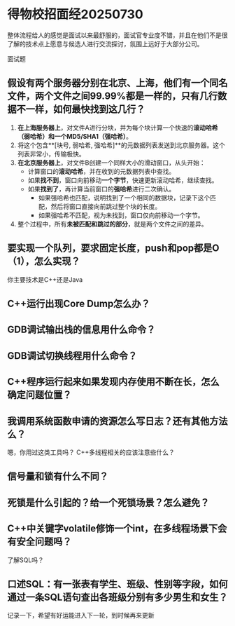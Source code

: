 # 得物校招面经20250730

整体流程给人的感觉是面试以来最舒服的，面试官专业度不错，并且在他们不是很了解的技术点上愿意与候选人进行交流探讨，氛围上远好于大部分公司。

面试题

## 假设有两个服务器分别在北京、上海，他们有一个同名文件，两个文件之间99.99%都是一样的，只有几行数据不一样，如何最快找到这几行？

1. **在上海服务器上**，对文件A进行分块，并为每个块计算一个快速的**滚动哈希（弱哈希）和一个MD5/SHA1（强哈希）**。
2. 将这个包含**[块号, 弱哈希, 强哈希]**的元数据列表发送到北京服务器。这个列表非常小，传输极快。
3. **在北京服务器上**，对文件B创建一个同样大小的滑动窗口，从头开始：
   - 计算窗口的**滚动哈希**，并在收到的元数据列表中查找。
   - 如果**找不到**，窗口向前移动**一个字节**，快速更新滚动哈希，继续查找。
   - 如果**找到了**，再计算当前窗口的**强哈希**进行二次确认。
     - 如果强哈希也匹配，说明找到了一个相同的数据块，记录下这个匹配，然后将窗口直接向前跳过整个块的长度。
     - 如果强哈希不匹配，视为未找到，窗口仅向前移动一个字节。
4. 整个过程中，所有**未被匹配和跳过的部分**，就是两个文件之间的差异。



## 要实现一个队列，要求固定长度，push和pop都是O（1），怎么实现？





你主要技术是C++还是Java

## C++运行出现Core Dump怎么办？



## GDB调试输出栈的信息用什么命令？



## GDB调试切换线程用什么命令？



## C++程序运行起来如果发现内存使用不断在长，怎么确定问题位置？



## 我调用系统函数申请的资源怎么写日志？还有其他方法么？



嗯，你用过这类工具吗？
C++多线程相关的应该注意些什么？

## 信号量和锁有什么不同？





## 死锁是什么引起的？给一个死锁场景？怎么避免？



## C++中关键字volatile修饰一个int，在多线程场景下会有安全问题吗？



了解SQL吗？

## 口述SQL：有一张表有学生、班级、性别等字段，如何通过一条SQL语句查出各班级分别有多少男生和女生？





记录一下，希望有好运能进入下一轮，到时候再来更新